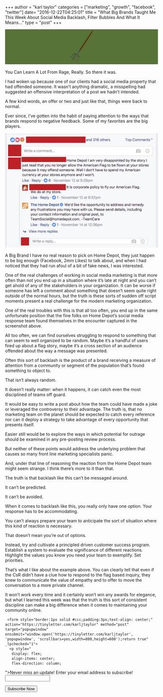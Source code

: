 +++
author = "karl taylor"
categories = ["marketing", "growth", "facebook", "twitter"]
date= "2016-12-22T04:25:01"
title = "What Big Brands Taught Me This Week About Social Media Backlash, Filter Bubbles And What It Means…"
type = "post"
+++

  ![](https://raw.githubusercontent.com/karljtaylor/kjt/blog/content/assets/74dea-1d52ki9vf5jdrl5ej2_w8kw.png)

 You Can Learn A Lot From Rage, Really.  So there it was.

 I had woken up because one of our clients had a social media property that had offended someone. It wasn’t anything dramatic, a misspelling had suggested an offensive interpretation of a post we hadn’t intended.

 A few kind words, an offer or two and just like that, things were back to normal.

 Ever since, I’ve gotten into the habit of paying attention to the ways that brands respond to negative feedback. Some of my favorites are the big players.

  ![](https://raw.githubusercontent.com/karljtaylor/kjt/blog/content/assets/4cac5-1smnwtxblla6z3ospgjse6g.jpeg)

 A Big Brand  I have no real reason to pick on Home Depot, they just happen to be big enough (Facebook, 2mm Likes) to talk about, and when I had noticed that they had run afoul of a bit of fake news, I was interested.

 One of the real challenges of working in social media marketing is that more often than not you end up in a situation where it’s late at night and you can’t get ahold of any of the stakeholders in your organization. It can be worse if someone has left a comment about something that doesn’t seem quite right outside of the normal hours, but the truth is these sorts of sudden off script moments present a real challenge for the modern marketing organization.

 One of the real troubles with this is that all too often, you end up in the same unfortunate position that the fine folks on Home Depot’s social media response team found themselves in the encounter captured in the screenshot above.

 All too often, we can find ourselves struggling to respond to something that can seem to well organized to be random. Maybe it’s a handful of users fired up about a flag story, maybe it’s a cross section of an audience offended about the way a message was presented.

 Often this sort of backlash is the product of a brand receiving a measure of attention from a community or segment of the population that’s found something to object to.

 That isn’t always random.

 It doesn’t really matter: when it happens, it can catch even the most disciplined of teams off guard.

 It would be easy to write a post about how the team could have made a joke or leveraged the controversy to their advantage. The truth is, that no marketing team on the planet should be expected to catch every reference nor can it deploy a strategy to take advantage of every opportunity that presents itself.

 Easier still would be to explore the ways in which potential for outrage should be examined in any pre-posting review process.

 But neither of these points would address the underlying problem that causes so many front line marketing specialists panic.

 And, under that line of reasoning the reaction from the Home Depot team might seem strange. I think there’s more to it than that.

 The truth is that backlash like this can’t be messaged around.

 It can’t be predicted.

 It can’t be avoided.

 When it comes to backlash like this, you really only have one option. Your response has to be accommodating.

 You can’t always prepare your team to anticipate the sort of situation where this kind of reaction is necessary.

 That doesn’t mean you’re out of options.

 Instead, try and cultivate a principled driven customer success program. Establish a system to evaluate the significance of different reactions. Highlight the values you know you need your team to exemplify. Set priorities.

 That’s what I like about the example above. You can clearly tell that even if the CsR didn’t have a clue how to respond to the flag based inquiry, they knew to communicate the value of empathy and to offer to move the conversation to a more private channel.

 It won’t work every time and it certainly won’t win any awards for elegance, but what I learned this week was that the truth is this sort of consistent discipline can make a big difference when it comes to maintaining your community online.


     <form style="border:1px solid #ccc;padding:3px;text-align: center;" action="https://tinyletter.com/karljtaylor" method="post" target="popupwindow" onsubmit="window.open('https://tinyletter.com/karljtaylor', 'popupwindow', 'scrollbars=yes,width=800,height=600');return true" _lpchecked="1">
      <p style="
       display: flex;
       align-items: center;
       flex-direction: column;
   "><label for="tlemail">Never miss an update! Enter your email address to subscribe!</label>
        <input type="text" name="email" id="tlemail" style="
       width: 140px;
   "></p>
      <input type="hidden" value="1" name="embed"><input type="submit" value="Subscribe Now">
   </form>
